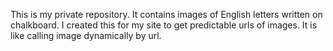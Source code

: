 This is my private repository. 
It contains images of English letters written on chalkboard. 
I created this for my site to get predictable urls of images.
It is like calling image dynamically by url.
